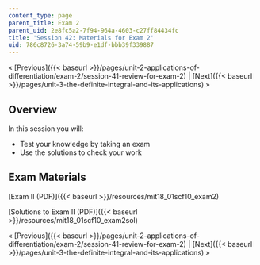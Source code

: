 ```yaml
---
content_type: page
parent_title: Exam 2
parent_uid: 2e8fc5a2-7f94-964a-4603-c27ff84434fc
title: 'Session 42: Materials for Exam 2'
uid: 786c8726-3a74-59b9-e1df-bbb39f339887
---
```


« [Previous]({{< baseurl >}}/pages/unit-2-applications-of-differentiation/exam-2/session-41-review-for-exam-2) | [Next]({{< baseurl >}}/pages/unit-3-the-definite-integral-and-its-applications) »

Overview
--------

In this session you will:

*   Test your knowledge by taking an exam
*   Use the solutions to check your work

Exam Materials
--------------

[Exam II (PDF)]({{< baseurl >}}/resources/mit18_01scf10_exam2)

[Solutions to Exam II (PDF)]({{< baseurl >}}/resources/mit18_01scf10_exam2sol)

« [Previous]({{< baseurl >}}/pages/unit-2-applications-of-differentiation/exam-2/session-41-review-for-exam-2) | [Next]({{< baseurl >}}/pages/unit-3-the-definite-integral-and-its-applications) »